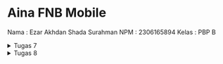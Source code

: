 # Aina FNB Mobile
Nama : Ezar Akhdan Shada Surahman
NPM : 2306165894
Kelas : PBP B

<details>
    <summary>Tugas 7</summary>

#### Jelaskan apa yang dimaksud dengan stateless widget dan stateful widget, dan jelaskan perbedaan dari keduanya.
1. **Stateless Widget**
Stateless Widget adalah sebuah widget (sebuah _reusable component_) yang tidak berubah dengan sendirinya melalui aksi atau perilaku internal. Stateless widget hanya akan berubah jika diubah oleh parent widgetnya. Oleh karena itu, stateless widget hanya memiliki properti bersifat `final` yang didefinisikan saat construction.
2. **Stateful Widget**
Stateful Widget adalah sebuah widget yang bisa mengubah data atau deskripsi nya secara dinamis. Stateful widget menampilkan data melalui initial description yang sudah di-definisikan di awal. Jika ada perubahan state, maka komponen widget akan di re-render untuk menampilkan data yang baru.

Secara garis besar, Stateless Widget adalah widget yang bersifat statis dan tidak berubah setelah dibuat, cocok untuk elemen yang tidak memerlukan pembaruan data. Stateful Widget, di sisi lain, dapat berubah selama aplikasi berjalan karena memiliki state yang dapat diperbarui, cocok untuk elemen yang dinamis atau interaktif.

#### Widget yang digunakan pada proyek ini
Berikut adalah widget yang digunakan pada proyek ini:
1. **MaterialApp** 
Root widget aplikasi, mengatur tema dan titik awal aplikasi.
2. **Scaffold** 
Struktur dasar halaman yang menyediakan AppBar, body, dan struktur layout lainnya.
3. **AppBar** 
Header bagian atas halaman yang berisi judul aplikasi.
4. **Text** 
Menampilkan teks statis di layar.
5. **Padding** 
Menambahkan jarak di sekitar widget.
6. **Column** 
Menyusun widget secara vertikal.
7. **Row** 
Menyusun widget secara horizontal.
8. **InfoCard (Widget/Component buatan)** 
Widget kartu khusus untuk menampilkan informasi NPM, nama, dan kelas.
9. **SizedBox** 
Memberikan jarak kosong atau memanipulasi ukuran widget.
10. **Center** 
Memposisikan widget anaknya di tengah.
11. **GridView.count** 
Menampilkan widget dalam bentuk grid dengan jumlah kolom tetap.
12. **Card** 
Widget kartu dengan elemen yang bisa diberi bayangan atau border.
13. **Container** 
Widget fleksibel untuk menyimpan elemen dan mengatur ukuran, padding, serta warna latar belakang.
14. **ItemCard (Widget/Component buatan)** 
Widget kartu khusus untuk item menu yang menggunakan InkWell untuk mendeteksi interaksi.
15. **Material** 
Menambahkan visual material pada widget.
16. **InkWell** 
Menambahkan efek splash dan mendeteksi tap untuk interaksi.
17. **SnackBar** 
Menampilkan pesan pop-up sementara di bagian bawah layar.

#### Apa fungsi dari `setState()`? Jelaskan variabel apa saja yang dapat terdampak dengan fungsi tersebut.
`setState()` merupakan sebuah function yang memungkinkan untuk menampilkan sebuah component/widget secara dinamis. Saat fungsi `setState()` dipanggil, ini sama saja seperti memberi tahu Flutter bahwa terdapat perubahan pada state yang memerlukan sebuah rebuild. Saat widget melakukan rebuild, widget tersebut akan ditampilkan berdasarkan nilai state yang diubah

Variabel yang terdampak oleh `setState()` biasanya merupakan variabel variabel yang diharuskan untuk berubah saat ada sebuah event. Contohnya seperti saat sebuah nilai `counter` berubah, perubahan tersebut biasanya akan ditampilkan langsung kepada user. Tidak hanya variabel, perubahan properti seperti warna (`Color`) sebuah widget juga sangat mungkin untuk berubah, tergantung dengan tujuan perubahan state tersebut.

#### Jelaskan perbedaan antara `const` dengan `final`
Sebenarnya, `const` dan `final` sama sama menandakan bahwa sebuah variabel tidak bisa diubah, namun terdapat beberapa perbedaan dari keduamya, sebagai berikut:
1. Value dari `final` bisa ditetapkan saat runtime (saat aplikasi sudah berjalan), sedangkan value dari variabel `const` harus sudah diketahui dari proses kompilasi.
2. Variabel yang menggunakan `final` lebih cocok untuk sebuah value yang hanya bisa diketahui saat aplikasi berjalan, contohnya jika variabel tersebut bergantung pada sebuah condition atau perhitungan. Di lain sisi, variabel yang menggunakan `const` harus sudah ditentukan dari kode.
3. Variabel yang menggunakan `const` lebih optimal dibandingkan menggunakan `final`.

#### Implementasi checklist
1. Pertama, untuk menginisiasi sebuah proyek Flutter, saya menjalankan command `flutter create aina_fnb_mobile`.
2. Selanjutnya, saya membuat sebuah file baru bernama `menu.dart` di direktori `aina_fnb_mobile/lib` agar struktur proyek lebih rapi.
3. Pada file `main.dart` yang ada di direktori yang sama, saya menghapus class `_MyHomePageState` karena widget yang ingin dibuat merupakan sebuah stateless widget.
4. Saya juga mengubah parent class dari `MyHomePage` dari `StatefulWidget` menjadi `StatelessWidget`. 
5. Selanjutnya, saya menghapus seluruh isi class `MyHomePage` lalu membuat sebuah constructor `MyHomePage({super.key});` dan function `build()` yang akan di isi nantinya
```
class MyHomePage extends StatelessWidget {
  MyHomePage({super.key});

  @override
  Widget build(BuildContext context) {
    // Masih kosong
  }
}
```
6. Untuk menyesuaikan dengan perubahan yang dibuat, saya merubah attribute `home` pada widget `MaterialApp` dengan:
```
home: MyHomePage(),
```
7. Dikarenakan saya ingin merubah nuansa hijau dan kuning pada proyek ini, saya juga mengubah attribute `colorScheme` pada widget `MaterialApp`
```
colorScheme: ColorScheme.fromSwatch(
          primarySwatch: Colors.green,
          ).copyWith(secondary: Colors.amber[400]),
        useMaterial3: true,
```
8. Agar lebih terstruktur, saya memindahkan class `MyHomePage()` ke file `menu.dart` lalu mengimportnya ke file `main.dart` dengan:
```
import 'package:aina_fnb_mobile/menu.dart';
```
9. Untuk menampilkan card yang berisikan informasi mahasiswa saya, saya membuat widget stateless bernama `InfoCard`
```
class InfoCard extends StatelessWidget {
  // Kartu informasi yang menampilkan title dan content.

  final String title;  // Judul kartu.
  final String content;  // Isi kartu.

  const InfoCard({super.key, required this.title, required this.content});

  @override
  Widget build(BuildContext context) {
    return Card(
      // Membuat kotak kartu dengan bayangan dibawahnya.
      elevation: 2.0,
      child: Container(
        // Mengatur ukuran dan jarak di dalam kartu.
        width: MediaQuery.of(context).size.width / 3.5, // menyesuaikan dengan lebar device yang digunakan.
        padding: const EdgeInsets.all(16.0),
        // Menyusun title dan content secara vertikal.
        child: Column(
          children: [
            Text(
              title,
              style: const TextStyle(fontWeight: FontWeight.bold),
            ),
            const SizedBox(height: 8.0),
            Text(content),
          ],
        ),
      ),
    );
  }
}
```
10. Untuk menampilkan button-button, saya membuat sebuah class `ItemHomepage` yang akan memiliki 3 properti (nama, icon, dan warna):
```
class ItemHomepage {
    final String name;
    final IconData icon;
    final Color color;

    ItemHomepage(this.name, this.icon, this.color);
}
```
11. Selanjutnya, saya membuat List yang menampung 3 button yang ingin ditampilkan di dalam widget `MyHomePage`, masing masing memiliki warna yang berbeda
```
final List<ItemHomepage> items = [
        ItemHomepage("Lihat Daftar Produk", Icons.fastfood, Colors.amberAccent),
        ItemHomepage("Tambah Produk", Icons.add, Colors.greenAccent),
        ItemHomepage("Logout", Icons.logout,Colors.blueAccent),
      ];
```
12. Untuk membuat style dalam bentuk sebuah card, saya membuat widget stateless yaitu `ItemCard`
```
class ItemCard extends StatelessWidget {
  // Menampilkan kartu dengan ikon dan nama.

  final ItemHomepage item; 
  
  const ItemCard(this.item, {super.key}); 

  @override
  Widget build(BuildContext context) {
    return Material(
      // Menentukan warna latar belakang dari tema aplikasi.
      color: item.color,
      // Membuat sudut kartu melengkung.
      borderRadius: BorderRadius.circular(12),
      
      child: InkWell(
        // Aksi ketika kartu ditekan.
        onTap: () {
          // Menampilkan pesan SnackBar saat kartu ditekan.
          ScaffoldMessenger.of(context)
            ..hideCurrentSnackBar()
            ..showSnackBar(
              SnackBar(content: Text("Kamu telah menekan tombol ${item.name}!"))
            );
        },
        // Container untuk menyimpan Icon dan Text
        child: Container(
          padding: const EdgeInsets.all(8),
          child: Center(
            child: Column(
              // Menyusun ikon dan teks di tengah kartu.
              mainAxisAlignment: MainAxisAlignment.center,
              children: [
                Icon(
                  item.icon,
                  color: Colors.blueGrey[900]!,
                  size: 30.0,
                ),
                const Padding(padding: EdgeInsets.all(3)),
                Text(
                  item.name,
                  textAlign: TextAlign.center,
                  style: const TextStyle(color: Color.fromARGB(255, 37, 49, 55)),
                ),
              ],
            ),
          ),
        ),
      ),
    );
  }
  
}
```
13. Terakhir, saya menampilkan `ItemCard` dan `InfoCard` dengan beserta dengan layout dan styling pada fungsi `build()` di `MyHomePage()`
```
@override
  Widget build(BuildContext context) {
    // Scaffold menyediakan struktur dasar halaman dengan AppBar dan body.
    return Scaffold(
      // AppBar adalah bagian atas halaman yang menampilkan judul.
      appBar: AppBar(
        // Judul aplikasi "Mental Health Tracker" dengan teks putih dan tebal.
        title: const Text(
          'Aina FNB',
          style: TextStyle(
            color: Colors.white,
            fontWeight: FontWeight.bold,
          ),
        ),
        // Warna latar belakang AppBar diambil dari skema warna tema aplikasi.
        backgroundColor: Theme.of(context).colorScheme.primary,
      ),
      // Body halaman dengan padding di sekelilingnya.
      body: Padding(
        padding: const EdgeInsets.all(16.0),
        // Menyusun widget secara vertikal dalam sebuah kolom.
        child: Column(
          crossAxisAlignment: CrossAxisAlignment.center,
          children: [
            // Row untuk menampilkan 3 InfoCard secara horizontal.
            Row(
              mainAxisAlignment: MainAxisAlignment.spaceEvenly,
              children: [
                InfoCard(title: 'NPM', content: npm),
                InfoCard(title: 'Name', content: name),
                InfoCard(title: 'Class', content: className),
              ],
            ),

            // Memberikan jarak vertikal 16 unit.
            const SizedBox(height: 16.0),

            // Menempatkan widget berikutnya di tengah halaman.
            Center(
              child: Column(
                // Menyusun teks dan grid item secara vertikal.

                children: [
                  // Menampilkan teks sambutan dengan gaya tebal dan ukuran 18.
                  const Padding(
                    padding: EdgeInsets.only(top: 16.0),
                    child: Text(
                      'Welcome to Aina FNB',
                      style: TextStyle(
                        fontWeight: FontWeight.bold,
                        fontSize: 18.0,
                      ),
                    ),
                  ),

                  // Grid untuk menampilkan ItemCard dalam bentuk grid 3 kolom.
                  GridView.count(
                    primary: true,
                    padding: const EdgeInsets.all(20),
                    crossAxisSpacing: 10,
                    mainAxisSpacing: 10,
                    crossAxisCount: 3,
                    // Agar grid menyesuaikan tinggi kontennya.
                    shrinkWrap: true,

                    // Menampilkan ItemCard untuk setiap item dalam list items.
                    children: items.map((ItemHomepage item) {
                      return ItemCard(item);
                    }).toList(),
                  ),
                ],
              ),
            ),
          ],
        ),
      ),
    );
  }
```
</details>

<details>
<summary>Tugas 8</summary>

#### Apa kegunaan const di Flutter? Jelaskan apa keuntungan ketika menggunakan `const` pada kode Flutter. Kapan sebaiknya kita menggunakan `const`, dan kapan sebaiknya tidak digunakan?
Di Flutter, `const` digunakan untuk membuat objek yang bersifat *immutable* dan diproses pada waktu kompilasi (*compile-time constant*). Menggunakan `const` memungkinkan Flutter untuk menghindari pembuatan ulang objek yang sama berulang kali saat *rebuild*, sehingga meningkatkan efisiensi aplikasi. Misalnya, jika sebuah widget atau nilai dideklarasikan dengan `const`, Flutter akan menyimpannya sebagai satu objek tunggal dalam memori, dan referensi yang sama akan digunakan setiap kali diperlukan, yang menghemat sumber daya.

Sebaiknya gunakan `const` pada widget atau nilai yang tidak berubah sepanjang waktu, seperti teks statis atau ikon yang tetap. Ini sangat berguna dalam mengoptimalkan performa aplikasi, terutama saat bekerja dengan widget yang sering di-*rebuild*. Namun, hindari penggunaan `const` jika nilai atau tampilan suatu widget bergantung pada data dinamis yang bisa berubah saat aplikasi berjalan, karena `const` tidak dapat digunakan untuk elemen yang berubah di runtime.

#### Jelaskan dan bandingkan penggunaan Column dan Row pada Flutter. Berikan contoh implementasi dari masing-masing layout widget ini!
1. Column : Menyusun anaknya secara vertikal
```
Column(
  children: [
    Image.network(
      _image,
      errorBuilder: (BuildContext context, Object exception, StackTrace? stackTrace) {
        return const Text('Gagal memuat gambar');
      },
    ),
    Text('Name: $_name'),
    Text('Price: $_price'),
    Text('Ready: $_ready'),
    Text('Description: $_description'),
  ],
),
```
2. Row : Menyusun anaknya secara horizontal
```
Row(
  mainAxisAlignment: MainAxisAlignment.spaceEvenly,
  children: [
    InfoCard(title: 'NPM', content: npm),
    InfoCard(title: 'Name', content: name),
    InfoCard(title: 'Class', content: className),
  ],
),
```
#### Sebutkan apa saja elemen input yang kamu gunakan pada halaman form yang kamu buat pada tugas kali ini. Apakah terdapat elemen input Flutter lain yang tidak kamu gunakan pada tugas ini? Jelaskan!
Dalam kode halaman form ini, berikut adalah elemen input yang digunakan:

1. `TextFormField`:
Digunakan untuk beberapa input teks:
URL Image: Input untuk URL gambar dari menu.
Name: Input untuk nama menu.
Price: Input untuk harga menu.
Ready/No: Input untuk status ketersediaan, yang harus diisi dengan "Ready" atau "No".
Description: Input untuk deskripsi menu.
Masing-masing TextFormField memiliki properti validator untuk memvalidasi input dan memastikan data sesuai format yang diinginkan.

2. `ElevatedButton`:
Digunakan untuk tombol "Save" yang akan menampilkan dialog konfirmasi ketika form valid.

Ada beberapa elemen input lainnya di Flutter yang tidak digunakan pada form ini:

1. `DropdownButtonFormField`: Widget ini dapat digunakan untuk membuat dropdown pilihan. Ini bisa menjadi alternatif untuk input "Ready/No" agar pengguna memilih dari pilihan yang tersedia daripada mengetik manual.

2. `Checkbox` atau Switch: Berguna untuk input tipe boolean atau status aktif/tidak aktif. Misalnya, untuk status "Ready", bisa menggunakan Checkbox atau Switch sebagai alternatif.

3. `Slider`: Berguna untuk input angka dalam rentang tertentu, seperti memilih harga dalam rentang yang sudah ditentukan.

4. `DatePicker` dan `TimePicker`: Widget ini digunakan untuk input tanggal dan waktu, cocok untuk aplikasi yang memerlukan pemilihan tanggal/waktu, misalnya untuk menentukan tanggal ketersediaan menu tertentu.



#### Bagaimana cara kamu mengatur tema (theme) dalam aplikasi Flutter agar aplikasi yang dibuat konsisten? Apakah kamu mengimplementasikan tema pada aplikasi yang kamu buat?
Saya menggunakan `ThemeData` pada sebuah `MaterialApp` untuk mendapatkan warna yang konsistent di keseluruhan aplikasi.

#### Bagaimana cara kamu menangani navigasi dalam aplikasi dengan banyak halaman pada Flutter?
Dalam proyek ini, saya mengelola navigasi antar halaman menggunakan widget `Navigator`. Saya menggunakan fungsi seperti `Navigator.push()` untuk menambahkan halaman baru ke dalam stack, dan `Navigator.pop()` untuk kembali ke halaman sebelumnya. Selain itu, ketika ingin mengganti halaman yang sedang ditampilkan tanpa menambahkannya ke dalam stack, saya menggunakan `Navigator.pushReplacement()`. Untuk mempermudah navigasi, saya juga menambahkan sebuah drawer agar pengguna dapat dengan mudah berpindah antara halaman utama dan halaman form. Tombol pada halaman utama dikonfigurasi dengan `Navigator` untuk mengarahkan pengguna ke halaman form saat ditekan.

</details>